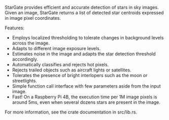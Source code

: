 StarGate provides efficient and accurate detection of stars in sky images.
Given an image, StarGate returns a list of detected star centroids expressed
in image pixel coordinates.

Features:

* Employs localized thresholding to tolerate changes in background levels
  across the image.
* Adapts to different image exposure levels.
* Estimates noise in the image and adapts the star detection threshold
  accordingly.
* Automatically classifies and rejects hot pixels.
* Rejects trailed objects such as aircraft lights or satellites.
* Tolerates the presence of bright interlopers such as the moon or
  streetlights.
* Simple function call interface with few parameters aside from the input
  image.
* Fast! On a Raspberry Pi 4B, the execution time per 1M image pixels is
  around 5ms, even when several dozens stars are present in the image.

For more information, see the crate documentation in src/lib.rs.
